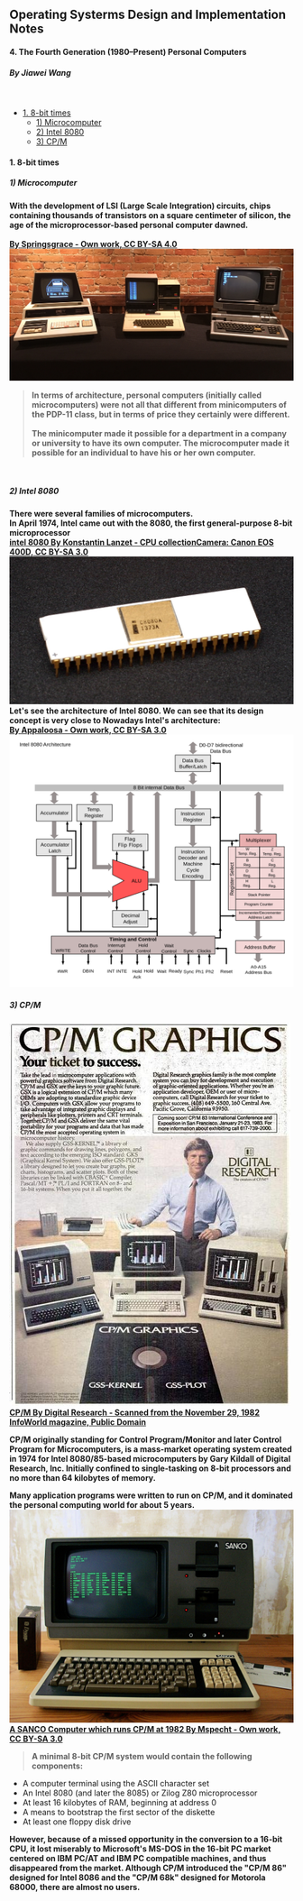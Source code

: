 ## Operating Systerms Design and Implementation Notes

#### 4. The Fourth Generation (1980–Present) Personal Computers
##### By Jiawei Wang
<br>

<!-- vim-markdown-toc GFM -->

* [1. 8-bit times](#1-8-bit-times)
    * [1) Microcomputer](#1-microcomputer)
    * [2) Intel 8080](#2-intel-8080)
    * [3) CP/M](#3-cpm)

<!-- vim-markdown-toc -->

#### 1. 8-bit times

##### 1) Microcomputer
**With the development of LSI (Large Scale Integration) circuits, chips containing thousands of transistors on a square centimeter of silicon, the age of the microprocessor-based personal computer dawned.**
<br><br>
**[By Springsgrace - Own work, CC BY-SA 4.0](https://commons.wikimedia.org/w/index.php?curid=79216985)**<br>
![Microcomputers](Sources/Trinity77.jpg)
> **In terms of architecture, personal computers (initially called microcomputers) were not all that different from minicomputers of the PDP-11 class, but in terms of price they certainly were different.** 
<br><br>
> **The minicomputer made it possible for a department in a company or university to have its own computer. The microcomputer made it possible for an individual to have his or her own computer.**

<br>

##### 2) Intel 8080

**There were several families of microcomputers.<br>In April 1974, Intel came out with the 8080, the first general-purpose 8-bit microprocessor**<br>
**[intel 8080 By Konstantin Lanzet - CPU collectionCamera: Canon EOS 400D, CC BY-SA 3.0](https://commons.wikimedia.org/w/index.php?curid=7028099)<br>**
![8080](Sources/8080.jpg)
<br>
**Let's see the architecture of Intel 8080. We can see that its design concept is very close to Nowadays Intel's architecture:<br>
[By Appaloosa - Own work, CC BY-SA 3.0](https://commons.wikimedia.org/w/index.php?curid=5197867)**<br>
![Arch8080](Sources/Intel_8080_arch.png)


##### 3) CP/M
![CPM/AD](Sources/CPM_AD.jpg)<br>
**[CP/M By Digital Research - Scanned from the November 29, 1982 InfoWorld magazine, Public Domain](https://commons.wikimedia.org/w/index.php?curid=30603370)**<br>

**CP/M originally standing for Control Program/Monitor and later Control Program for Microcomputers, is a mass-market operating system created in 1974 for Intel 8080/85-based microcomputers by Gary Kildall of Digital Research, Inc. Initially confined to single-tasking on 8-bit processors and no more than 64 kilobytes of memory.**<br>

**Many application programs were written to run on CP/M, and it dominated the personal computing world for about 5 years.**<br>
![CP/M Computer](Sources/CPM.jpg)
**[A SANCO Computer which runs CP/M at 1982 By Mspecht - Own work, CC BY-SA 3.0](https://commons.wikimedia.org/w/index.php?curid=16374059)**<br>

> **A minimal 8-bit CP/M system would contain the following components:<br>**
* A computer terminal using the ASCII character set<br>
* An Intel 8080 (and later the 8085) or Zilog Z80 microprocessor<br>
* At least 16 kilobytes of RAM, beginning at address 0<br>
* A means to bootstrap the first sector of the diskette<br>
* At least one floppy disk drive<br>

**However, because of a missed opportunity in the conversion to a 16-bit CPU, it lost miserably to Microsoft's MS-DOS in the 16-bit PC market centered on IBM PC/AT and IBM PC compatible machines, and thus disappeared from the market. Although CP/M introduced the "CP/M 86" designed for Intel 8086 and the "CP/M 68k" designed for Motorola 68000, there are almost no users.**
